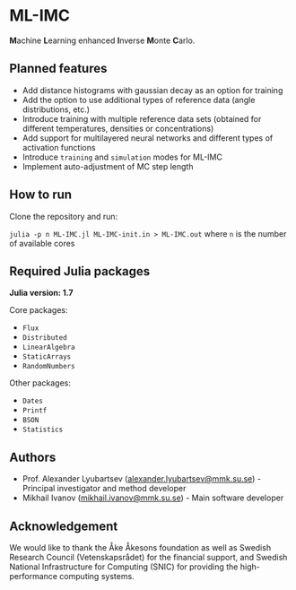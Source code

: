 # ML-IMC
**M**achine **L**earning enhanced **I**nverse **M**onte **C**arlo.

## Planned features
- Add distance histograms with gaussian decay as an option for training
- Add the option to use additional types of reference data (angle distributions, etc.)
- Introduce training with multiple reference data sets (obtained for different temperatures, densities or concentrations)
- Add support for multilayered neural networks and different types of activation functions
- Introduce `training` and `simulation` modes for ML-IMC
- Implement auto-adjustment of MC step length

## How to run
Clone the repository and run:

`julia -p n ML-IMC.jl ML-IMC-init.in > ML-IMC.out` where `n` is the number of available cores

## Required Julia packages
**Julia version: 1.7**

Core packages:
- `Flux`
- `Distributed`
- `LinearAlgebra`
- `StaticArrays`
- `RandomNumbers`

Other packages:
- `Dates`
- `Printf`
- `BSON`
- `Statistics`

## Authors
- Prof. Alexander Lyubartsev (alexander.lyubartsev@mmk.su.se) - Principal investigator and method developer
- Mikhail Ivanov (mikhail.ivanov@mmk.su.se) - Main software developer

## Acknowledgement
We would like to thank the Åke Åkesons foundation as well as Swedish Research Council (Vetenskapsrådet) for the financial support, 
and Swedish National Infrastructure for Computing (SNIC) for providing the high-performance computing systems.

